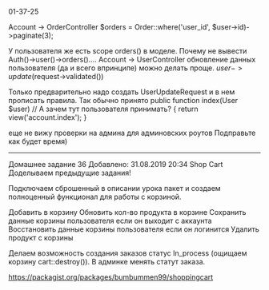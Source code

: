 01-37-25

Account -> OrderController
$orders = Order::where('user_id', $user->id)->paginate(3);

У пользователя же есть scope orders() в моделе. Почему не вывести Auth()->user()->orders()....
Account -> UserController
обновление данных пользователя (да и всего впринципе) можно делать проще.
$user->update($request->validated())

Только предварительно надо создать UserUpdateRequest и в нем прописать правила. Так обычно принято
public function index(User $user) // А зачем тут пользователя принимать?
{
    return view('account.index');
}

еще не вижу проверки на админа для админовских роутов
Подправьте как будет время)

------------------------------------------------------

Домашнее задание 36
Добавлено: 31.08.2019 20:34
Shop Cart
Доделываем предыдущие задания!

Подключаем сброшенный в описании урока пакет и создаем
 полноценный функционал для работы с корзиной.

Добавить в корзину
Обновить кол-во продукта в корзине
Сохранить данные корзины пользователя если он выходит с аккаунта
Восстановить данные корзины пользователя если он логинится
Удалить продукт с корзины

Делаем возможность создания заказов статус In_process
(ощищаем корзину cart::destroy()).
В админке менять статут заказа.

https://packagist.org/packages/bumbummen99/shoppingcart


